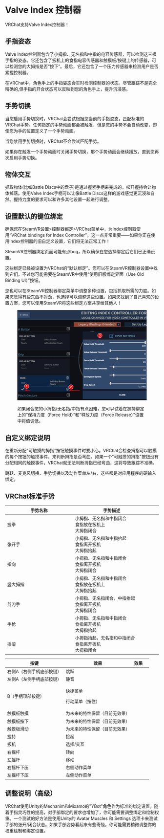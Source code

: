 # Valve Index 控制器

VRChat支持Valve Index控制器！

## 手指姿态

Valve Index控制器包含了小拇指、无名指和中指的电容传感器，可以检测这三根手指的姿态。它还包含了扳机上的食指电容传感器和触摸板/按键上的传感器，可以检测您的大拇指是否“按下”。最后，它还包含了一个压力传感器来检测用户是否紧握控制器。

在VRChat中，角色手上的手指姿态会实时检测控制器的状态。尽管跟踪不是完全精确的,但手指的开合状态可以反映到您的角色手上，提升沉浸感。

## 手势切换

当您启用手势切换时，VRChat会尝试根据您当前的手指姿态，匹配标准的VRChat手势。任何指定的手势动画都会被触发，但是您的手势不会自动改变，即使您为手的位置定义了一个手势动画。

当您禁用手势切换时，VRChat不会尝试匹配手势。

如果你在触发一个手势动画时关闭手势切换，那个手势动画会继续播放，直到您再次启用手势切换。

## 物体交互

抓取物体(比如Battle Discs中的盘子)是通过握紧手柄来完成的。松开握持会让物体掉落。使用Valve Index手柄可以让像Battle Discs这样的游戏感觉更沉浸和自然。握持力度的要求可以和许多其他设置一起进行调整。

## 设置默认的键位绑定

确保您在SteamVR设置>控制器绑定>VRChat菜单中，为Index控制器使用“VRChat bindings for Index Controller”。这一点非常重要——如果你正在使用Index控制器的旧自定义设置，它们将无法正常工作！

SteamVR控制器绑定页面可能有点bug，所以确保在您选择绑定后它们已正确设置。

这些绑定已经被设置为VRChat的“默认绑定”。您可以在SteamVR控制器设置中找到它们。不过您可能需要在SteamVR中使用“使用旧版绑定界面（Use Old Binding UI）”按钮。

您也可以在SteamVR控制器绑定菜单中调整多种设置，包括抓取所需的力度。如果您觉得有些东西不对劲，也选择可以调整这些设置。如果您找到了自己喜欢的设置方案，您可以使用SteamVR将这些绑定方案共享给其他人！

<figure><img src="../../.gitbook/assets/8d84f6f-chrome_2019-05-29_17-39-32.png" alt=""><figcaption><p>如果闭合您的小拇指/无名指/中指有点困难，您可以试着在握持绑定上的“保持力度（Force Hold）”和“释放力度（Force Release）”设置中将值调低。</p></figcaption></figure>

## 自定义绑定说明

在重新分配"可触摸的拇指"按钮触摸事件时要小心。VRChat会检查拇指可以触摸的每个按钮的触摸事件，来判断拇指是否弯曲。如果一个"可触摸的拇指"按钮没有分配相同的触摸事件，VRChat就无法判断拇指已经弯曲，这将导致跟踪不准确。

跳跃、麦克风切换、手势切换以及动作菜单左/右，这些都是对应用程序的硬输入绑定。

## VRChat标准手势

<table><thead><tr><th width="353">手势名称</th><th width="397">手势描述</th><th data-hidden></th><th data-hidden></th></tr></thead><tbody><tr><td>握拳</td><td>小拇指、无名指和中指闭合<br>食指放在扳机上<br>大拇指闭合</td><td></td><td></td></tr><tr><td>张开手</td><td>小拇指、无名指和中指抬起<br>食指离开扳机<br>大拇指抬起</td><td></td><td></td></tr><tr><td>指向</td><td>小拇指、无名指和中指闭合<br>食指离开扳机<br>大拇指闭合</td><td></td><td></td></tr><tr><td>竖大拇指</td><td>小拇指、无名指和中指闭合<br>食指放在扳机上<br>大拇指抬起</td><td></td><td></td></tr><tr><td>剪刀手</td><td>小拇指、无名指闭合，中指抬起<br>食指离开扳机<br>大拇指闭合</td><td></td><td></td></tr><tr><td>手枪</td><td>小拇指、无名指和中指闭合<br>食指离开扳机<br>大拇指抬起</td><td></td><td></td></tr><tr><td>摇滚</td><td>小拇指抬起，无名指和中指闭合<br>食指离开扳机<br>大拇指闭合</td><td></td><td></td></tr></tbody></table>

<table><thead><tr><th>按键</th><th>效果</th><th data-hidden>效果</th><th data-hidden></th></tr></thead><tbody><tr><td>右侧A（右侧手柄底部按键）</td><td>跳跃</td><td></td><td></td></tr><tr><td>左侧A（左侧手柄底部按键）</td><td>静音</td><td></td><td></td></tr><tr><td>B（手柄顶部按键）</td><td><p>快捷菜单</p><p>行动菜单（按住）</p></td><td></td><td></td></tr><tr><td>触摸板触摸</td><td>为未来的特性保留（目前无效果）</td><td></td><td></td></tr><tr><td>触摸板按下</td><td>为未来的特性保留（目前无效果）</td><td></td><td></td></tr><tr><td>触摸板滑动</td><td>为未来的特性保留（目前无效果）</td><td></td><td></td></tr><tr><td>握持</td><td>捡起</td><td></td><td></td></tr><tr><td>扳机</td><td>选择/交互</td><td></td><td></td></tr><tr><td>右摇杆</td><td>转向</td><td></td><td></td></tr><tr><td>左摇杆</td><td>移动</td><td></td><td></td></tr><tr><td>右摇杆下压</td><td>右侧动作菜单</td><td></td><td></td></tr><tr><td>左摇杆下压</td><td>左侧动作菜单</td><td></td><td></td></tr></tbody></table>

## 调整说明（高级）

VRChat使用Unity的Mechanim和Mixamo的"YBot"角色作为标准的绑定设置。随着手指灵巧性的提高，对手部绑定的要求也增加了，你可能需要调整绑定和绘制权重。一个测试的好方法是使用Unity的 Avatar Muscles 和 Settings 选项卡来测试手部的张开/闭合状态。如果手部姿势看起来有些奇怪，你可能需要稍微调整你的权重绘制和绑定设置。
